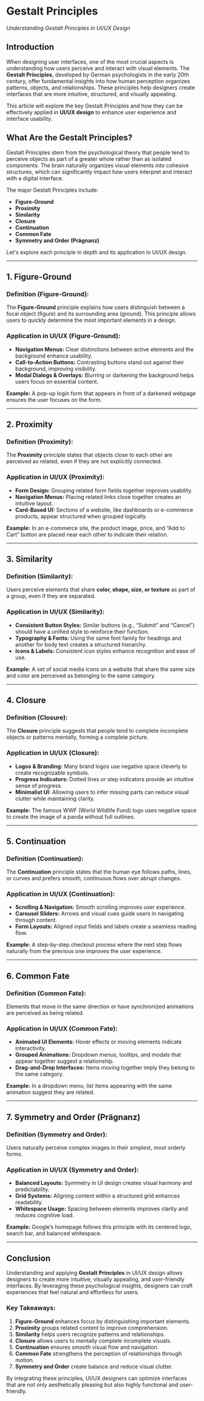 # Gestalt Principles

*Understanding Gestalt Principles in UI/UX Design*

## Introduction

When designing user interfaces, one of the most crucial aspects is understanding how users perceive and interact with visual elements. The **Gestalt Principles**, developed by German psychologists in the early 20th century, offer fundamental insights into how human perception organizes patterns, objects, and relationships. These principles help designers create interfaces that are more intuitive, structured, and visually appealing.

This article will explore the key Gestalt Principles and how they can be effectively applied in **UI/UX design** to enhance user experience and interface usability.

## What Are the Gestalt Principles?

Gestalt Principles stem from the psychological theory that people tend to perceive objects as part of a greater whole rather than as isolated components. The brain naturally organizes visual elements into cohesive structures, which can significantly impact how users interpret and interact with a digital interface.

The major Gestalt Principles include:
- **Figure-Ground**
- **Proximity**
- **Similarity**
- **Closure**
- **Continuation**
- **Common Fate**
- **Symmetry and Order (Prägnanz)**

Let's explore each principle in depth and its application in UI/UX design.

---

## 1. Figure-Ground

### Definition (Figure-Ground):
The **Figure-Ground** principle explains how users distinguish between a focal object (figure) and its surrounding area (ground). This principle allows users to quickly determine the most important elements in a design.

### Application in UI/UX (Figure-Ground):
- **Navigation Menus:** Clear distinctions between active elements and the background enhance usability.
- **Call-to-Action Buttons:** Contrasting buttons stand out against their background, improving visibility.
- **Modal Dialogs & Overlays:** Blurring or darkening the background helps users focus on essential content.

**Example:** A pop-up login form that appears in front of a darkened webpage ensures the user focuses on the form.

---

## 2. Proximity

### Definition (Proximity):
The **Proximity** principle states that objects close to each other are perceived as related, even if they are not explicitly connected.

### Application in UI/UX (Proximity):
- **Form Design:** Grouping related form fields together improves usability.
- **Navigation Menus:** Placing related links close together creates an intuitive layout.
- **Card-Based UI:** Sections of a website, like dashboards or e-commerce products, appear structured when grouped logically.

**Example:** In an e-commerce site, the product image, price, and “Add to Cart” button are placed near each other to indicate their relation.

---

## 3. Similarity

### Definition (Similarity):
Users perceive elements that share **color, shape, size, or texture** as part of a group, even if they are separated.

### Application in UI/UX (Similarity):
- **Consistent Button Styles:** Similar buttons (e.g., “Submit” and “Cancel”) should have a unified style to reinforce their function.
- **Typography & Fonts:** Using the same font family for headings and another for body text creates a structured hierarchy.
- **Icons & Labels:** Consistent icon styles enhance recognition and ease of use.

**Example:** A set of social media icons on a website that share the same size and color are perceived as belonging to the same category.

---

## 4. Closure

### Definition (Closure):
The **Closure** principle suggests that people tend to complete incomplete objects or patterns mentally, forming a complete picture.

### Application in UI/UX (Closure):
- **Logos & Branding:** Many brand logos use negative space cleverly to create recognizable symbols.
- **Progress Indicators:** Dotted lines or step indicators provide an intuitive sense of progress.
- **Minimalist UI:** Allowing users to infer missing parts can reduce visual clutter while maintaining clarity.

**Example:** The famous WWF (World Wildlife Fund) logo uses negative space to create the image of a panda without full outlines.

---

## 5. Continuation

### Definition (Continuation):
The **Continuation** principle states that the human eye follows paths, lines, or curves and prefers smooth, continuous flows over abrupt changes.

### Application in UI/UX (Continuation):
- **Scrolling & Navigation:** Smooth scrolling improves user experience.
- **Carousel Sliders:** Arrows and visual cues guide users in navigating through content.
- **Form Layouts:** Aligned input fields and labels create a seamless reading flow.

**Example:** A step-by-step checkout process where the next step flows naturally from the previous one improves the user experience.

---

## 6. Common Fate

### Definition (Common Fate):
Elements that move in the same direction or have synchronized animations are perceived as being related.

### Application in UI/UX (Common Fate):
- **Animated UI Elements:** Hover effects or moving elements indicate interactivity.
- **Grouped Animations:** Dropdown menus, tooltips, and modals that appear together suggest a relationship.
- **Drag-and-Drop Interfaces:** Items moving together imply they belong to the same category.

**Example:** In a dropdown menu, list items appearing with the same animation suggest they are related.

---

## 7. Symmetry and Order (Prägnanz)

### Definition (Symmetry and Order):
Users naturally perceive complex images in their simplest, most orderly forms.

### Application in UI/UX (Symmetry and Order):
- **Balanced Layouts:** Symmetry in UI design creates visual harmony and predictability.
- **Grid Systems:** Aligning content within a structured grid enhances readability.
- **Whitespace Usage:** Spacing between elements improves clarity and reduces cognitive load.

**Example:** Google’s homepage follows this principle with its centered logo, search bar, and balanced whitespace.

---

## Conclusion

Understanding and applying **Gestalt Principles** in UI/UX design allows designers to create more intuitive, visually appealing, and user-friendly interfaces. By leveraging these psychological insights, designers can craft experiences that feel natural and effortless for users.

### Key Takeaways:
1. **Figure-Ground** enhances focus by distinguishing important elements.
2. **Proximity** groups related content to improve comprehension.
3. **Similarity** helps users recognize patterns and relationships.
4. **Closure** allows users to mentally complete incomplete visuals.
5. **Continuation** ensures smooth visual flow and navigation.
6. **Common Fate** strengthens the perception of relationships through motion.
7. **Symmetry and Order** create balance and reduce visual clutter.

By integrating these principles, UI/UX designers can optimize interfaces that are not only aesthetically pleasing but also highly functional and user-friendly.

